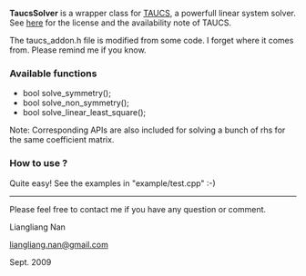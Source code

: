 **TaucsSolver** is a wrapper class for [TAUCS](http://www.tau.ac.il/~stoledo/taucs/), a powerfull linear system solver. 
See [here](http://www.tau.ac.il/~stoledo/taucs/) for the license and the availability note of TAUCS.

The taucs_addon.h file is modified from some code. I forget where it comes from. Please remind me if you know.


### Available functions
 * bool solve_symmetry();
 * bool solve_non_symmetry();
 * bool solve_linear_least_square();
 
Note: Corresponding APIs are also included for solving a bunch of rhs for the same coefficient matrix.


### How to use ? 
Quite easy! See the examples in "example/test.cpp" :-)

---

Please feel free to contact me if you have any question or comment.

Liangliang Nan

liangliang.nan@gmail.com

Sept. 2009

